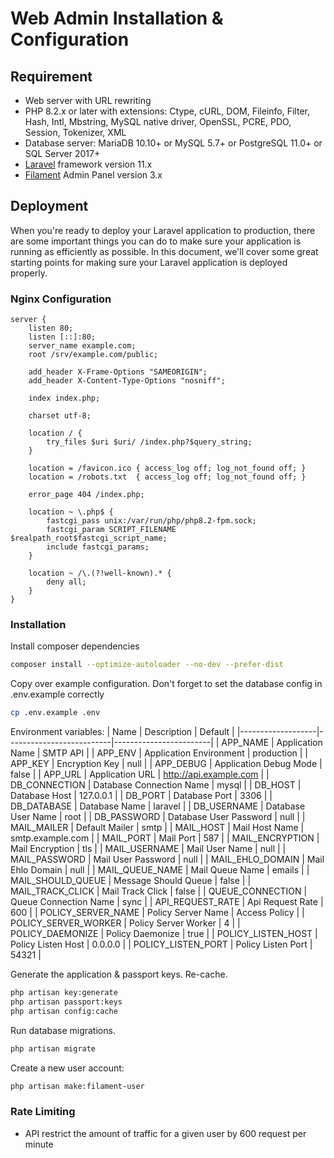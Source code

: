 Web Admin Installation & Configuration
======================================

## Requirement
* Web server with URL rewriting
* PHP 8.2.x or later with extensions: Ctype, cURL, DOM, Fileinfo, Filter, Hash, Intl,
Mbstring, MySQL native driver, OpenSSL, PCRE, PDO, Session, Tokenizer, XML
* Database server: MariaDB 10.10+ or MySQL 5.7+ or PostgreSQL 11.0+ or SQL Server 2017+
* [Laravel](https://laravel.com) framework version 11.x
* [Filament](https://filamentphp.com) Admin Panel version 3.x

## Deployment
When you're ready to deploy your Laravel application to production,
there are some important things you can do to make sure your
application is running as efficiently as possible.
In this document, we'll cover some great starting points
for making sure your Laravel application is deployed properly.

### Nginx Configuration
```nginx
server {
    listen 80;
    listen [::]:80;
    server_name example.com;
    root /srv/example.com/public;
 
    add_header X-Frame-Options "SAMEORIGIN";
    add_header X-Content-Type-Options "nosniff";
 
    index index.php;
 
    charset utf-8;
 
    location / {
        try_files $uri $uri/ /index.php?$query_string;
    }
 
    location = /favicon.ico { access_log off; log_not_found off; }
    location = /robots.txt  { access_log off; log_not_found off; }
 
    error_page 404 /index.php;
 
    location ~ \.php$ {
        fastcgi_pass unix:/var/run/php/php8.2-fpm.sock;
        fastcgi_param SCRIPT_FILENAME $realpath_root$fastcgi_script_name;
        include fastcgi_params;
    }
 
    location ~ /\.(?!well-known).* {
        deny all;
    }
}
```

### Installation
Install composer dependencies
```sh
composer install --optimize-autoloader --no-dev --prefer-dist
```

Copy over example configuration.
Don't forget to set the database config in .env.example correctly
```sh
cp .env.example .env
```

Environment variables:
| Name              | Description              | Default                |
|-------------------|--------------------------|------------------------|
| APP_NAME          | Application Name         | SMTP API               |
| APP_ENV           | Application Environment  | production             |
| APP_KEY           | Encryption Key           | null                   |
| APP_DEBUG         | Application Debug Mode   | false                  |
| APP_URL           | Application URL          | http://api.example.com |
| DB_CONNECTION     | Database Connection Name | mysql                  |
| DB_HOST           | Database Host            | 127.0.0.1              |
| DB_PORT           | Database Port            | 3306                   |
| DB_DATABASE       | Database Name            | laravel                |
| DB_USERNAME       | Database User Name       | root                   |
| DB_PASSWORD       | Database User Password   | null                   |
| MAIL_MAILER       | Default Mailer           | smtp                   |
| MAIL_HOST         | Mail Host Name           | smtp.example.com       |
| MAIL_PORT         | Mail Port                | 587                    |
| MAIL_ENCRYPTION   | Mail Encryption          | tls                    |
| MAIL_USERNAME     | Mail User Name           | null                   |
| MAIL_PASSWORD     | Mail User Password       | null                   |
| MAIL_EHLO_DOMAIN  | Mail Ehlo Domain         | null                   |
| MAIL_QUEUE_NAME   | Mail Queue Name          | emails                 |
| MAIL_SHOULD_QUEUE | Message Should Queue     | false                  |
| MAIL_TRACK_CLICK  | Mail Track Click         | false                  |
| QUEUE_CONNECTION  | Queue Connection Name    | sync                   |
| API_REQUEST_RATE  | Api Request Rate         | 600                    |
| POLICY_SERVER_NAME   | Policy Server Name    | Access Policy          |
| POLICY_SERVER_WORKER | Policy Server Worker  | 4                      |
| POLICY_DAEMONIZE     | Policy Daemonize      | true                   |
| POLICY_LISTEN_HOST   | Policy Listen Host    | 0.0.0.0                |
| POLICY_LISTEN_PORT   | Policy Listen Port    | 54321                  |

Generate the application & passport keys. Re-cache.
```sh
php artisan key:generate
php artisan passport:keys
php artisan config:cache
```

Run database migrations.
```sh
php artisan migrate
```

Create a new user account:
```sh
php artisan make:filament-user
```

### Rate Limiting
* API restrict the amount of traffic for a given user by 600 request per minute
